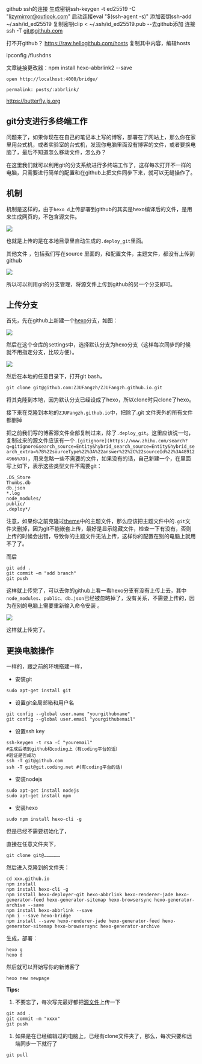 github ssh的连接
生成密钥ssh-keygen -t ed25519 -C "lizymirror@outlook.com"
启动连接eval "$(ssh-agent -s)"
添加密钥ssh-add ~/.ssh/id_ed25519
复制密钥clip < ~/.ssh/id_ed25519.pub
--去github添加
连接ssh -T git@github.com

打不开github？
https://raw.hellogithub.com/hosts 复制其中内容，编辑hosts

ipconfig /flushdns

文章链接更改器：npm install hexo-abbrlink2 --save

```
open http://localhost:4000/bridge/
```

```
permalink: posts/:abbrlink/
```

https://butterfly.js.org

## **git分支进行多终端工作**

问题来了，如果你现在在自己的笔记本上写的博客，部署在了网站上，那么你在家里用台式机，或者实验室的台式机，发现你电脑里面没有博客的文件，或者要换电脑了，最后不知道怎么移动文件，怎么办？

在这里我们就可以利用git的分支系统进行多终端工作了，这样每次打开不一样的电脑，只需要进行简单的配置和在github上把文件同步下来，就可以无缝操作了。

## **机制**

机制是这样的，由于`hexo d`上传部署到github的其实是hexo编译后的文件，是用来生成网页的，不包含源文件。

![](https://pic4.zhimg.com/80/v2-32ab30d0d28b916a204c03de4ed0fc4f_720w.jpg?source=1940ef5c)

也就是上传的是在本地目录里自动生成的`.deploy_git`里面。

其他文件 ，包括我们写在source 里面的，和配置文件，主题文件，都没有上传到github

![](https://pica.zhimg.com/80/v2-59bb330178a4e010d9818911f789082b_720w.jpg?source=1940ef5c)

所以可以利用git的分支管理，将源文件上传到github的另一个分支即可。

## **上传分支**

首先，先在github上新建一个[hexo](https://www.zhihu.com/search?q=hexo&search_source=Entity&hybrid_search_source=Entity&hybrid_search_extra=%7B%22sourceType%22%3A%22answer%22%2C%22sourceId%22%3A489124966%7D)分支，如图：

![](https://picx.zhimg.com/80/v2-ebb3e05632e85ab036663390305caa1c_720w.jpg?source=1940ef5c)

然后在这个仓库的settings中，选择默认分支为hexo分支（这样每次同步的时候就不用指定分支，比较方便）。

![](https://picx.zhimg.com/80/v2-1899b6219f3787832652813b958b9b3d_720w.jpg?source=1940ef5c)

然后在本地的任意目录下，打开git bash，

```text
git clone git@github.com:ZJUFangzh/ZJUFangzh.github.io.git
```

将其克隆到本地，因为默认分支已经设成了hexo，所以clone时只clone了hexo。

接下来在克隆到本地的`ZJUFangzh.github.io`中，把除了.git 文件夹外的所有文件都删掉

把之前我们写的博客源文件全部复制过来，除了`.deploy_git`。这里应该说一句，复制过来的源文件应该有一个`.[gitignore](https://www.zhihu.com/search?q=gitignore&search_source=Entity&hybrid_search_source=Entity&hybrid_search_extra=%7B%22sourceType%22%3A%22answer%22%2C%22sourceId%22%3A489124966%7D)`，用来忽略一些不需要的文件，如果没有的话，自己新建一个，在里面写上如下，表示这些类型文件不需要git：

```text
.DS_Store
Thumbs.db
db.json
*.log
node_modules/
public/
.deploy*/
```

注意，如果你之前克隆过[theme](https://www.zhihu.com/search?q=theme&search_source=Entity&hybrid_search_source=Entity&hybrid_search_extra=%7B%22sourceType%22%3A%22answer%22%2C%22sourceId%22%3A489124966%7D)中的主题文件，那么应该把主题文件中的`.git`文件夹删掉，因为git不能嵌套上传，最好是显示隐藏文件，检查一下有没有，否则上传的时候会出错，导致你的主题文件无法上传，这样你的配置在别的电脑上就用不了了。

而后

```text
git add .
git commit –m "add branch"
git push 
```

这样就上传完了，可以去你的github上看一看hexo分支有没有上传上去，其中`node_modules`、`public`、`db.json`已经被忽略掉了，没有关系，不需要上传的，因为在别的电脑上需要重新输入命令安装 。

![](https://picx.zhimg.com/80/v2-a94330ca825f4debde8ce7ceeb8f8394_720w.jpg?source=1940ef5c)

这样就上传完了。

## **更换电脑操作**

一样的，跟之前的环境搭建一样，

- 安装git

```text
sudo apt-get install git
```

- 设置git全局邮箱和用户名

```text
git config --global user.name "yourgithubname"
git config --global user.email "yourgithubemail"
```

- 设置ssh key

```text
ssh-keygen -t rsa -C "youremail"
#生成后填到github和coding上（有coding平台的话）
#验证是否成功
ssh -T git@github.com
ssh -T git@git.coding.net #(有coding平台的话)
```

- 安装nodejs

```text
sudo apt-get install nodejs
sudo apt-get install npm
```

- 安装hexo

```text
sudo npm install hexo-cli -g
```

但是已经不需要初始化了，

直接在任意文件夹下，

```text
git clone git@………………
```

然后进入克隆到的文件夹：

```text
cd xxx.github.io
npm install
npm install hexo-cli -g
npm install hexo-deployer-git hexo-abbrlink hexo-renderer-jade hexo-generator-feed hexo-generator-sitemap hexo-browsersync hexo-generator-archive --save
npm install hexo-abbrlink --save
npm i --save hexo-bridge
npm install --save hexo-renderer-jade hexo-generator-feed hexo-generator-sitemap hexo-browsersync hexo-generator-archive
```

生成，部署：

```text
hexo g
hexo d
```

然后就可以开始写你的新博客了

```text
hexo new newpage
```

**Tips:**

1. 不要忘了，每次写完最好都把[源文件](https://www.zhihu.com/search?q=%E6%BA%90%E6%96%87%E4%BB%B6&search_source=Entity&hybrid_search_source=Entity&hybrid_search_extra=%7B%22sourceType%22%3A%22answer%22%2C%22sourceId%22%3A489124966%7D)上传一下

```text
git add .
git commit –m "xxxx"
git push 
```

1. 如果是在已经编辑过的电脑上，已经有clone文件夹了，那么，每次只要和远端同步一下就行了

```text
git pull
```
